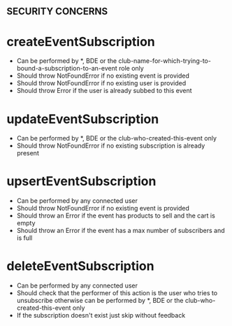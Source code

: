 ## SECURITY CONCERNS

# createEventSubscription

- Can be performed by \*, BDE or the club-name-for-which-trying-to-bound-a-subscription-to-an-event role only
- Should throw NotFoundError if no existing event is provided
- Should throw NotFoundError if no existing user is provided
- Should throw Error if the user is already subbed to this event

# updateEventSubscription

- Can be performed by \*, BDE or the club-who-created-this-event only
- Should throw NotFoundError if no existing subscription is already present

# upsertEventSubscription

- Can be performed by any connected user
- Should throw NotFoundError if no existing event is provided
- Should throw an Error if the event has products to sell and the cart is empty
- Should throw an Error if the event has a max number of subscribers and is full

# deleteEventSubscription

- Can be performed by any connected user
- Should check that the performer of this action is the user who tries to unsubscribe otherwise can be performed by \*, BDE or the club-who-created-this-event only
- If the subscription doesn't exist just skip without feedback
